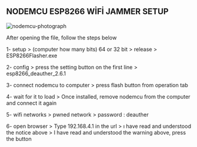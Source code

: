 NODEMCU ESP8266 WİFİ JAMMER SETUP
-
![nodemcu-photograph](https://user-images.githubusercontent.com/103741376/164037454-4bc98170-305a-4e37-9378-11e1a2aa7226.jpg)



After opening the file, follow the steps below

1- setup > (computer how many bits) 64 or 32 bit > release > ESP8266Flasher.exe

2- config > press the setting button on the first line > esp8266_deauther_2.6.1

3- connect nodemcu to computer > press flash button from operation tab

4- wait for it to load > Once installed, remove nodemcu from the computer and connect it again

5- wifi networks > pwned network > password : deauther

6- open browser > Type 192.168.4.1 in the url > ı have read and understood the notice above > I have read and understood the warning above, press the button
